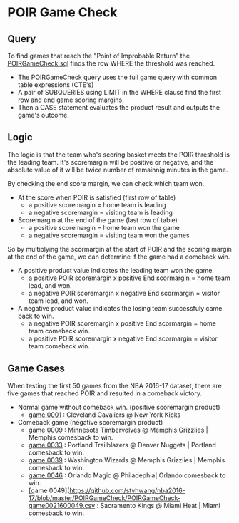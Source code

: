 # POIR Game Check

## Query
To find games that reach the "Point of Improbable Return" the [POIRGameCheck.sql](https://github.com/stvhwang/nba2016-17/blob/master/POIRGameCheck/POIRGameCheck.sql) finds the row WHERE the threshold was reached.
  * The POIRGameCheck query uses the full game query with common table expressions (CTE's)
  * A pair of SUBQUERIES using LIMIT in the WHERE clause find the first row and end game scoring margins.
  * Then a CASE statement evaluates the product result and outputs the game's outcome.

## Logic
The logic is that the team who's scoring basket meets the POIR threshold is the leading team. It's scoremargin will be positive or negative, and the absolute value of it will be twice number of remainnig minutes in the game.

By checking the end score margin, we can check which team won.
* At the score when POIR is satisfied (first row of table)
  * a positive scoremargin = home team is leading
  * a negative scoremargin = visiting team is leading
* Scoremargin at the end of the game (last row of table)
  * a positive scoremargin = home team won the game
  * a negative scoremargin = visiting team won the games

So by multiplying the scormargin at the start of POIR and the scoring margin at the end of the game, we can determine if the game had a comeback win.
* A positive product value indicates the leading team won the game.
  * a positive POIR scoremargin x positive End scormargin = home team lead, and won.
  * a negative POIR scoremargin x negative End scormargin = visitor team lead, and won.
* A negative product value indicates the losing team successfuly came back to win.
  * a negative POIR scoremargin x positive End scormargin = home team comeback win.
  * a positive POIR scoremargin x negative End scormargin = visitor team comeback win.

## Game Cases
When testing the first 50 games from the NBA 2016-17 dataset, there are five games that reached POIR and resulted in a comeback victory.
* Normal game without comeback win. (positive scoremargin product)
  * [game 0001](https://github.com/stvhwang/nba2016-17/blob/master/POIRGameCheck/POIRGameCheck-game0021600001.csv) : Cleveland Cavaliers @ New York Kicks
* Comeback game (negative scoremargin product)
  * [game 0009](https://github.com/stvhwang/nba2016-17/blob/master/POIRGameCheck/POIRGameCheck-game0021600009.csv) : Minnesota Timbervolves @ Memphis Grizzlies | Memphis comesback to win.
  * [game 0033](https://github.com/stvhwang/nba2016-17/blob/master/POIRGameCheck/POIRGameCheck-game0021600033.csv) : Portland Trailblazers @ Denver Nuggets | Portland comesback to win.
  * [game 0039](https://github.com/stvhwang/nba2016-17/blob/master/POIRGameCheck/POIRGameCheck-game0021600039.csv) : Washington Wizards @ Memphis Grizzlies | Memphis comesback to win.
  * [game 0046](https://github.com/stvhwang/nba2016-17/blob/master/POIRGameCheck/POIRGameCheck-game0021600046.csv) : Orlando Magic @ Philadephia| Orlando comesback to win.
  * [game 0049](https://github.com/stvhwang/nba2016-17/blob/master/POIRGameCheck/POIRGameCheck-game0021600049.csv : Sacramento Kings @ Miami Heat | Miami comesback to win.
